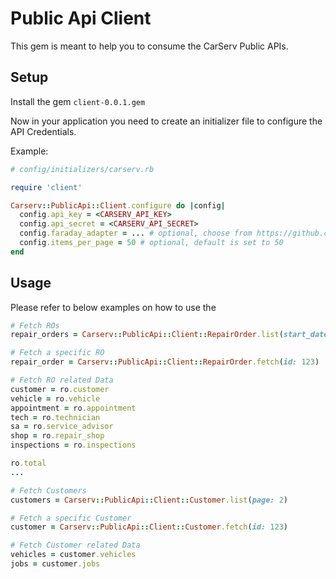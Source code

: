 # Public Api Client

This gem is meant to help you to consume the CarServ Public APIs.

## Setup

Install the gem `client-0.0.1.gem`

Now in your application you need to create an initializer file to configure the API Credentials.

Example:

```ruby
# config/initializers/carserv.rb

require 'client'

Carserv::PublicApi::Client.configure do |config|
  config.api_key = <CARSERV_API_KEY>
  config.api_secret = <CARSERV_API_SECRET>
  config.faraday_adapter = ... # optional, choose from https://github.com/lostisland/awesome-faraday/#adapters
  config.items_per_page = 50 # optional, default is set to 50
end
```

## Usage

Please refer to below examples on how to use the 

```ruby
# Fetch ROs
repair_orders = Carserv::PublicApi::Client::RepairOrder.list(start_date: 2.days.ago, end_date: Time.now)

# Fetch a specific RO
repair_order = Carserv::PublicApi::Client::RepairOrder.fetch(id: 123)

# Fetch RO related Data
customer = ro.customer
vehicle = ro.vehicle
appointment = ro.appointment
tech = ro.technician
sa = ro.service_advisor
shop = ro.repair_shop
inspections = ro.inspections

ro.total
...

# Fetch Customers
customers = Carserv::PublicApi::Client::Customer.list(page: 2)

# Fetch a specific Customer
customer = Carserv::PublicApi::Client::Customer.fetch(id: 123)

# Fetch Customer related Data
vehicles = customer.vehicles
jobs = customer.jobs
```
